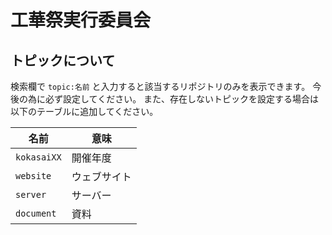 # 工華祭実行委員会
## トピックについて
検索欄で `topic:名前` と入力すると該当するリポジトリのみを表示できます。
今後の為に必ず設定してください。
また、存在しないトピックを設定する場合は以下のテーブルに追加してください。

| 名前           | 意味               |
|---------------|--------------------|
| `kokasaiXX`   | 開催年度            |
| `website`     | ウェブサイト          |
| `server`      | サーバー            |
| `document`    | 資料               |
